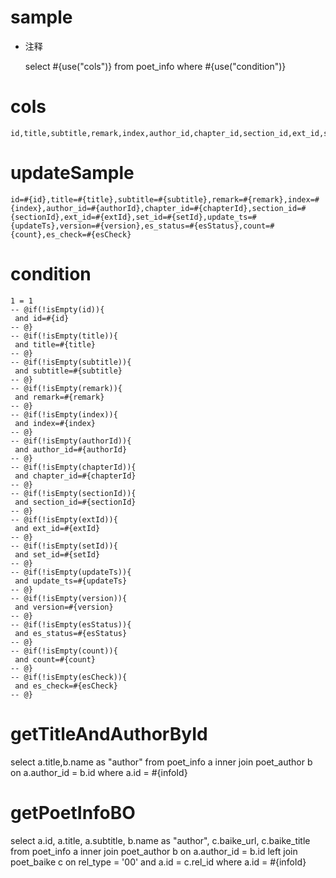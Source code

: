 
sample
===
* 注释

	select #{use("cols")} from poet_info  where  #{use("condition")}

cols
===
	id,title,subtitle,remark,index,author_id,chapter_id,section_id,ext_id,set_id,update_ts,version,es_status,count,es_check

updateSample
===
	
	id=#{id},title=#{title},subtitle=#{subtitle},remark=#{remark},index=#{index},author_id=#{authorId},chapter_id=#{chapterId},section_id=#{sectionId},ext_id=#{extId},set_id=#{setId},update_ts=#{updateTs},version=#{version},es_status=#{esStatus},count=#{count},es_check=#{esCheck}

condition
===

	1 = 1  
	-- @if(!isEmpty(id)){
	 and id=#{id}
	-- @}
	-- @if(!isEmpty(title)){
	 and title=#{title}
	-- @}
	-- @if(!isEmpty(subtitle)){
	 and subtitle=#{subtitle}
	-- @}
	-- @if(!isEmpty(remark)){
	 and remark=#{remark}
	-- @}
	-- @if(!isEmpty(index)){
	 and index=#{index}
	-- @}
	-- @if(!isEmpty(authorId)){
	 and author_id=#{authorId}
	-- @}
	-- @if(!isEmpty(chapterId)){
	 and chapter_id=#{chapterId}
	-- @}
	-- @if(!isEmpty(sectionId)){
	 and section_id=#{sectionId}
	-- @}
	-- @if(!isEmpty(extId)){
	 and ext_id=#{extId}
	-- @}
	-- @if(!isEmpty(setId)){
	 and set_id=#{setId}
	-- @}
	-- @if(!isEmpty(updateTs)){
	 and update_ts=#{updateTs}
	-- @}
	-- @if(!isEmpty(version)){
	 and version=#{version}
	-- @}
	-- @if(!isEmpty(esStatus)){
	 and es_status=#{esStatus}
	-- @}
	-- @if(!isEmpty(count)){
	 and count=#{count}
	-- @}
	-- @if(!isEmpty(esCheck)){
	 and es_check=#{esCheck}
	-- @}
	
getTitleAndAuthorById
===
select a.title,b.name as "author" from poet_info a inner join poet_author b on a.author_id = b.id
where a.id = #{infoId}	


getPoetInfoBO
===
select a.id, a.title, a.subtitle, b.name as "author", c.baike_url, c.baike_title from poet_info a 
inner join poet_author b on a.author_id = b.id
left join poet_baike c on rel_type = '00' and a.id = c.rel_id 
where a.id = #{infoId}